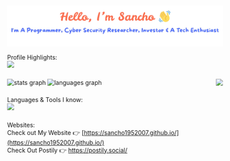 <img src="./banner.png" />

Profile Highlights:  
<img src="https://trophygh.kolioaris.xyz/?username=sancho1952007&theme=radical&&no-frame=true&column=10" />

###

<div>
  <img src="https://github-readme-stats.vercel.app/api?username=sancho1952007&hide_title=false&hide_rank=false&show_icons=true&include_all_commits=true&count_private=true&disable_animations=false&theme=dracula&locale=en&hide_border=false" height="150" alt="stats graph"  />
  
  <img src="https://github-readme-stats.vercel.app/api/top-langs?username=sancho1952007&locale=en&hide_title=false&layout=compact&card_width=320&langs_count=5&theme=dracula&hide_border=false" height="150" alt="languages graph" />

  <img align="right" height="150" src="https://gifsec.com/wp-content/uploads/2022/10/rickroll-gif-1.gif"  />
</div>

###

<div align="left">
  Languages & Tools I know: <br/>
  <img src="https://skillicons.dev/icons?i=html,css,js,bun,typescript,nodejs,react,bash,python,ubuntu,vscode,jquery,git,github,markdown,docker&perline=16" />
</div>

###

Websites:  
Check out My Website 👉 [https://sancho1952007.github.io/](https://sancho1952007.github.io/)  
Check Out Postily 👉 https://postily.social/
